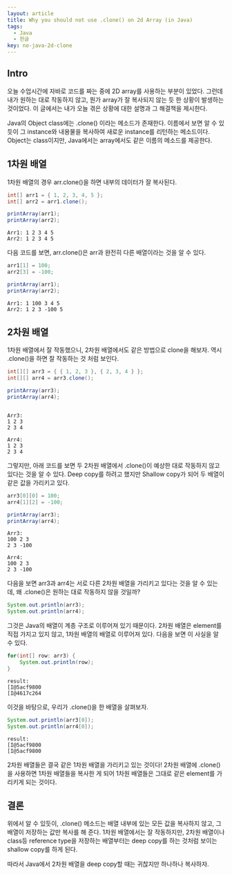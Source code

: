 ```yaml
---
layout: article
title: Why you should not use .clone() on 2d Array (in Java)
tags:
  - Java
  - 한글
key: no-java-2d-clone
---
```


## Intro

오늘 수업시간에 자바로 코드를 짜는 중에 2D array를 사용하는 부분이 있었다. 그런데 내가 원하는 대로 작동하지 않고, 뭔가 array가 잘 복사되지 않는 듯 한 상황이 발생하는 것이었다. 이 글에서는 내가 오늘 겪은 상황에 대한 설명과 그 해결책을 제시한다.

Java의 Object class에는 .clone() 이라는 메소드가 존재한다. 이름에서 보면 알 수 있듯이 그 instance와 내용물을 복사하여 새로운 instance를 리턴하는 메소드이다. Object는 class이지만, Java에서는 array에서도 같은 이름의 메소드를 제공한다.

## 1차원 배열

1차원 배열의 경우 arr.clone()을 하면 내부의 데이터가 잘 복사된다.

```java
int[] arr1 = { 1, 2, 3, 4, 5 };
int[] arr2 = arr1.clone();

printArray(arr1);
printArray(arr2);
```

```
Arr1: 1 2 3 4 5
Arr2: 1 2 3 4 5
```

다음 코드를 보면, arr.clone()은 arr과 완전히 다른 배열이라는 것을 알 수 있다.

```java
arr1[1] = 100;
arr2[3] = -100;

printArray(arr1);
printArray(arr2);
```

```
Arr1: 1 100 3 4 5
Arr2: 1 2 3 -100 5
```

## 2차원 배열

1차원 배열에서 잘 작동했으니, 2차원 배열에서도 같은 방법으로 clone을 해보자. 역시 .clone()을 하면 잘 작동하는 것 처럼 보인다.

```java
int[][] arr3 = { { 1, 2, 3 }, { 2, 3, 4 } };
int[][] arr4 = arr3.clone();

printArray(arr3);
printArray(arr4);
```

```

Arr3:
1 2 3
2 3 4

Arr4:
1 2 3
2 3 4

```

그렇지만, 아래 코드를 보면 두 2차원 배열에서 .clone()이 예상한 대로 작동하지 않고 있다는 것을 알 수 있다. Deep copy를 하려고 했지만 Shallow copy가 되어 두 배열이 같은 값을 가리키고 있다.

```java
arr3[0][0] = 100;
arr4[1][2] = -100;

printArray(arr3);
printArray(arr4);
```

```
Arr3:
100 2 3
2 3 -100

Arr4:
100 2 3
2 3 -100
```

다음을 보면 arr3과 arr4는 서로 다른 2차원 배열을 가리키고 있다는 것을 알 수 있는데, 왜 .clone()은 원하는 대로 작동하지 않을 것일까?

```java
System.out.println(arr3);
System.out.println(arr4);
```

그것은 Java의 배열이 계층 구조로 이루어져 있기 때문이다. 2차원 배열은 element를 직접 가지고 있지 않고, 1차원 배열의 배열로 이루어져 있다. 다음을 보면 이 사실을 알 수 있다.

```java
for(int[] row: arr3) {
    System.out.println(row);
}
```

```
result:
[I@5acf9800
[I@4617c264
```

이것을 바탕으로, 우리가 .clone()을 한 배열을 살펴보자.

```java
System.out.println(arr3[0]);
System.out.println(arr4[0]);
```

```
result:
[I@5acf9800
[I@5acf9800
```

2차원 배열들은 결국 같은 1차원 배열을 가리키고 있는 것이다! 2차원 배열에 .clone()을 사용하면 1차원 배열들을 복사한 게 되어 1차원 배열들은 그대로 같은 element를 가리키게 되는 것이다.

## 결론

위에서 알 수 있듯이, .clone() 메소드는 배열 내부에 있는 모든 값을 복사하지 않고, 그 배열이 저장하는 값만 복사를 해 준다. 1차원 배열에서는 잘 작동하지만, 2차원 배열이나 class등 reference type을 저장하는 배열부터는 deep copy를 하는 것처럼 보이는 shallow copy를 하게 된다.

따라서 Java에서 2차원 배열을 deep copy할 때는 귀찮지만 하나하나 복사하자.
